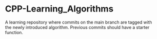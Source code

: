 # CPP-Learning_Algorithms
A learning repository where commits on the main branch are tagged with the newly introduced algorithm. Previous commits should have a starter function.
